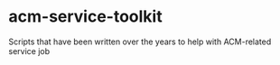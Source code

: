 # acm-service-toolkit
Scripts that have been written over the years to help with ACM-related service job
